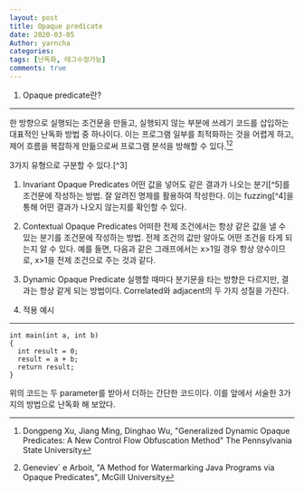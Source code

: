 ```yaml
---
layout: post
title: Opaque predicate
date: 2020-03-05
Author: yarncha
categories:
tags: [난독화, 태그수정가능]
comments: true
---
```


1. Opaque predicate란?
----------
한 방향으로 실행되는 조건문을 만들고, 실행되지 않는 부분에 쓰레기 코드를 삽입하는 대표적인 난독화 방법 중 하나이다. 이는 프로그램 일부를 최적화하는 것을 어렵게 하고, 제어 흐름을 복잡하게 만듦으로써 프로그램 분석을 방해할 수 있다.[^1][^2]

3가지 유형으로 구분할 수 있다.[^3]
  1. Invariant Opaque Predicates
  어떤 값을 넣어도 같은 결과가 나오는 분기[^5]를 조건문에 작성하는 방법. 잘 알려진 명제를 활용하여 작성한다. 이는 fuzzing[^4]을 통해 어떤 결과가 나오지 않는지를 확인할 수 있다.

  2. Contextual Opaque Predicates
  어떠한 전제 조건에서는 항상 같은 값을 낼 수 있는 분기를 조건문에 작성하는 방법. 전제 조건의 값만 알아도 어떤 조건을 타게 되는지 알 수 있다.
  예를 들면, 다음과 같은 그래프에서는 x>1일 경우 항상 양수이므로, x>1을 전제 조건으로 주는 것과 같다.
  ![]()

  3. Dynamic Opaque Predicate
  실행할 때마다 분기문을 타는 방향은 다르지만, 결과는 항상 같게 되는 방법이다. Correlated와 adjacent의 두 가지 성질을 가진다.


2. 적용 예시
----------
```
int main(int a, int b)
{
  int result = 0;
  result = a + b;
  return result;
}
```
위의 코드는 두 parameter를 받아서 더하는 간단한 코드이다. 이를 앞에서 서술한 3가지의 방법으로 난독화 해 보았다.




  [^1]: Dongpeng Xu, Jiang Ming, Dinghao Wu, "Generalized Dynamic Opaque Predicates: A New Control Flow Obfuscation Method" The Pennsylvania State University
  [^2]: Geneviev` e Arboit, "A Method for Watermarking Java Programs via Opaque Predicates", McGill University
